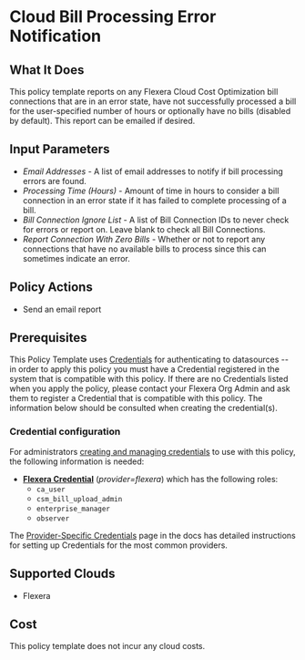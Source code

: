 # Cloud Bill Processing Error Notification

## What It Does

This policy template reports on any Flexera Cloud Cost Optimization bill connections that are in an error state, have not successfully processed a bill for the user-specified number of hours or optionally have no bills (disabled by default). This report can be emailed if desired.

## Input Parameters

- *Email Addresses* - A list of email addresses to notify if bill processing errors are found.
- *Processing Time (Hours)* - Amount of time in hours to consider a bill connection in an error state if it has failed to complete processing of a bill.
- *Bill Connection Ignore List* - A list of Bill Connection IDs to never check for errors or report on. Leave blank to check all Bill Connections.
- *Report Connection With Zero Bills* - Whether or not to report any connections that have no available bills to process since this can sometimes indicate an error.

## Policy Actions

- Send an email report

## Prerequisites

This Policy Template uses [Credentials](https://docs.flexera.com/flexera/EN/Automation/ManagingCredentialsExternal.htm) for authenticating to datasources -- in order to apply this policy you must have a Credential registered in the system that is compatible with this policy. If there are no Credentials listed when you apply the policy, please contact your Flexera Org Admin and ask them to register a Credential that is compatible with this policy. The information below should be consulted when creating the credential(s).

### Credential configuration

For administrators [creating and managing credentials](https://docs.flexera.com/flexera/EN/Automation/ManagingCredentialsExternal.htm) to use with this policy, the following information is needed:

- [**Flexera Credential**](https://docs.flexera.com/flexera/EN/Automation/ProviderCredentials.htm) (*provider=flexera*) which has the following roles:
  - `ca_user`
  - `csm_bill_upload_admin`
  - `enterprise_manager`
  - `observer`

The [Provider-Specific Credentials](https://docs.flexera.com/flexera/EN/Automation/ProviderCredentials.htm) page in the docs has detailed instructions for setting up Credentials for the most common providers.

## Supported Clouds

- Flexera

## Cost

This policy template does not incur any cloud costs.
